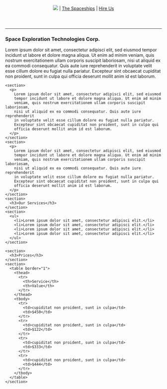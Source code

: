<!DOCTYPE html>
<html lang="en">
  <title>SpaceX</title>
  <header>
    <nav>
      <img
        src="https://cdn.areademembros.com/files/instancia_1851/editor/XGV6ruZ9zEINrDQSTFdF1hINl7DKitsftuoU7Hgq.png"
      />
      |
      <a href="thespaceships.html" target="_blank">The Spaceships</a> |
      <a href="hireus.html" target="_blank">Hire Us</a>
    </nav>
  </header>
  <hr />
  <body>
    <h3>Space Exploration Technologies Corp.</h3>
    <section>
      <p>
        Lorem ipsum dolor sit amet, consectetur adipisci elit, sed eiusmod
        tempor incidunt ut labore et dolore magna aliqua. Ut enim ad minim
        veniam, quis nostrum exercitationem ullam corporis suscipit laboriosam,
        nisi ut aliquid ex ea commodi consequatur. Quis aute iure reprehenderit
        in voluptate velit esse cillum dolore eu fugiat nulla pariatur.
        Excepteur sint obcaecat cupiditat non proident, sunt in culpa qui
        officia deserunt mollit anim id est laborum.
      </p>
    </section>

    <section>
      <p>
        Lorem ipsum dolor sit amet, consectetur adipisci elit, sed eiusmod
        tempor incidunt ut labore et dolore magna aliqua. Ut enim ad minim
        veniam, quis nostrum exercitationem ullam corporis suscipit laboriosam,
        nisi ut aliquid ex ea commodi consequatur. Quis aute iure reprehenderit
        in voluptate velit esse cillum dolore eu fugiat nulla pariatur.
        Excepteur sint obcaecat cupiditat non proident, sunt in culpa qui
        officia deserunt mollit anim id est laborum.
      </p>
    </section>
    <section>
      <p>
        Lorem ipsum dolor sit amet, consectetur adipisci elit, sed eiusmod
        tempor incidunt ut labore et dolore magna aliqua. Ut enim ad minim
        veniam, quis nostrum exercitationem ullam corporis suscipit laboriosam,
        nisi ut aliquid ex ea commodi consequatur. Quis aute iure reprehenderit
        in voluptate velit esse cillum dolore eu fugiat nulla pariatur.
        Excepteur sint obcaecat cupiditat non proident, sunt in culpa qui
        officia deserunt mollit anim id est laborum.
      </p>
    </section>
    <section>
      <h3>Our Services</h3>
    </section>
    <section>
      <ul>
        <li>Lorem ipsum dolor sit amet, consectetur adipisci elit.</li>
        <li>Lorem ipsum dolor sit amet, consectetur adipisci elit.</li>
        <li>Lorem ipsum dolor sit amet, consectetur adipisci elit.</li>
        <li>Lorem ipsum dolor sit amet, consectetur adipisci elit.</li>
      </ul>
    </section>

    <section>
      <h3>Prices</h3>
    </section>
    <section>
      <table border="1">
        <thead>
          <tr>
            <th>Service</th>
            <th>Value</th>
          </tr>
        </thead>
        <tbody>
          <tr>
            <td>cupiditat non proident, sunt in culpa</td>
            <td>$450</td>
          </tr>
          <tr>
            <td>cupiditat non proident, sunt in culpa</td>
            <td>$122</td>
          </tr>
          <tr>
            <td>cupiditat non proident, sunt in culpa</td>
            <td>$333</td>
          </tr>
          <tr>
            <td>cupiditat non proident, sunt in culpa</td>
            <td>$444</td>
          </tr>
        </tbody>
      </table>
    </section>
  </body>
</html>
